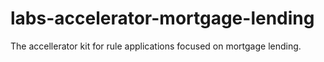 # labs-accelerator-mortgage-lending
 The accellerator kit for rule applications focused on mortgage lending.
